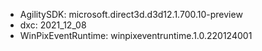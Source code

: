 - AgilitySDK: microsoft.direct3d.d3d12.1.700.10-preview
- dxc: 2021_12_08
- WinPixEventRuntime: winpixeventruntime.1.0.220124001
